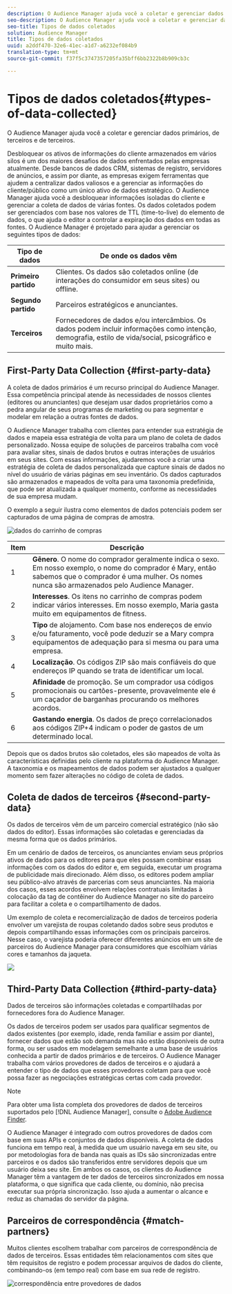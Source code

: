 ```yaml
---
description: O Audience Manager ajuda você a coletar e gerenciar dados primários, de terceiros e de terceiros.
seo-description: O Audience Manager ajuda você a coletar e gerenciar dados primários, de terceiros e de terceiros.
seo-title: Tipos de dados coletados
solution: Audience Manager
title: Tipos de dados coletados
uuid: a2ddf470-32e6-41ec-a1d7-a6232ef084b9
translation-type: tm+mt
source-git-commit: f37f5c3747357205fa35bff6bb2322b8b909cb3c

---
```



# Tipos de dados coletados{#types-of-data-collected}

O Audience Manager ajuda você a coletar e gerenciar dados primários, de terceiros e de terceiros.

Desbloquear os ativos de informações do cliente armazenados em vários silos é um dos maiores desafios de dados enfrentados pelas empresas atualmente. Desde bancos de dados CRM, sistemas de registro, servidores de anúncios, e assim por diante, as empresas exigem ferramentas que ajudem a centralizar dados valiosos e a gerenciar as informações do cliente/público como um único ativo de dados estratégico. O Audience Manager ajuda você a desbloquear informações isoladas do cliente e gerenciar a coleta de dados de várias fontes. Os dados coletados podem ser gerenciados com base nos valores de TTL (time-to-live) do elemento de dados, o que ajuda o editor a controlar a expiração dos dados em todas as fontes. O Audience Manager é projetado para ajudar a gerenciar os seguintes tipos de dados:

| Tipo de dados | De onde os dados vêm |
|---|---|
| **Primeiro partido** | Clientes. Os dados são coletados online (de interações do consumidor em seus sites) ou offline. |
| **Segundo partido** | Parceiros estratégicos e anunciantes. |
| **Terceiros** | Fornecedores de dados e/ou intercâmbios. Os dados podem incluir informações como intenção, demografia, estilo de vida/social, psicográfico e muito mais. |

## First-Party Data Collection {#first-party-data}

A coleta de dados primários é um recurso principal do Audience Manager. Essa competência principal atende às necessidades de nossos clientes (editores ou anunciantes) que desejam usar dados proprietários como a pedra angular de seus programas de marketing ou para segmentar e modelar em relação a outras fontes de dados.

<!-- 

c_1st_party_data.xml

 -->

O Audience Manager trabalha com clientes para entender sua estratégia de dados e mapeia essa estratégia de volta para um plano de coleta de dados personalizado. Nossa equipe de soluções de parceiros trabalha com você para avaliar sites, sinais de dados brutos e outras interações de usuários em seus sites. Com essas informações, ajudaremos você a criar uma estratégia de coleta de dados personalizada que capture sinais de dados no nível do usuário de várias páginas em seu inventário. Os dados capturados são armazenados e mapeados de volta para uma taxonomia predefinida, que pode ser atualizada a qualquer momento, conforme as necessidades de sua empresa mudam.

O exemplo a seguir ilustra como elementos de dados potenciais podem ser capturados de uma página de compras de amostra.

![dados do carrinho de compras](assets/shopping-cart-data.png)

| Item | Descrição |
|---|---|
| 1 | **Gênero**. O nome do comprador geralmente indica o sexo. Em nosso exemplo, o nome do comprador é Mary, então sabemos que o comprador é uma mulher. Os nomes nunca são armazenados pelo Audience Manager. |
| 2 | **Interesses**. Os itens no carrinho de compras podem indicar vários interesses. Em nosso exemplo, Maria gasta muito em equipamentos de fitness. |
| 3 | **Tipo** de alojamento. Com base nos endereços de envio e/ou faturamento, você pode deduzir se a Mary compra equipamentos de adequação para si mesma ou para uma empresa. |
| 4 | **Localização**. Os códigos ZIP são mais confiáveis do que endereços IP quando se trata de identificar um local. |
| 5 | **Afinidade** de promoção. Se um comprador usa códigos promocionais ou cartões-presente, provavelmente ele é um caçador de barganhas procurando os melhores acordos. |
| 6 | **Gastando energia**. Os dados de preço correlacionados aos códigos ZIP+4 indicam o poder de gastos de um determinado local. |

Depois que os dados brutos são coletados, eles são mapeados de volta às características definidas pelo cliente na plataforma do Audience Manager. A taxonomia e os mapeamentos de dados podem ser ajustados a qualquer momento sem fazer alterações no código de coleta de dados.

## Coleta de dados de terceiros {#second-party-data}

Os dados de terceiros vêm de um parceiro comercial estratégico (não são dados do editor). Essas informações são coletadas e gerenciadas da mesma forma que os dados primários.

<!-- 

c_2nd_party_data.xml

 -->

Em um cenário de dados de terceiros, os anunciantes enviam seus próprios ativos de dados para os editores para que eles possam combinar essas informações com os dados do editor e, em seguida, executar um programa de publicidade mais direcionado. Além disso, os editores podem ampliar seu público-alvo através de parcerias com seus anunciantes. Na maioria dos casos, esses acordos envolvem relações contratuais limitadas à colocação da tag de contêiner do Audience Manager no site do parceiro para facilitar a coleta e o compartilhamento de dados.

Um exemplo de coleta e recomercialização de dados de terceiros poderia envolver um varejista de roupas coletando dados sobre seus produtos e depois compartilhando essas informações com os principais parceiros. Nesse caso, o varejista poderia oferecer diferentes anúncios em um site de parceiros do Audience Manager para consumidores que escolhiam várias cores e tamanhos da jaqueta.

![](assets/shopping-cart-traits.png)

## Third-Party Data Collection {#third-party-data}

Dados de terceiros são informações coletadas e compartilhadas por fornecedores fora do Audience Manager.

<!-- 

c_3rd_party_data.xml

 -->

Os dados de terceiros podem ser usados para qualificar segmentos de dados existentes (por exemplo, idade, renda familiar e assim por diante), fornecer dados que estão sob demanda mas não estão disponíveis de outra forma, ou ser usados em modelagem semelhante a uma base de usuários conhecida a partir de dados primários e de terceiros. O Audience Manager trabalha com vários provedores de dados de terceiros e o ajudará a entender o tipo de dados que esses provedores coletam para que você possa fazer as negociações estratégicas certas com cada provedor.

>[!NOTE]
>
>Para obter uma lista completa dos provedores de dados de terceiros suportados pelo [!DNL Audience Manager], consulte o [Adobe Audience Finder](https://www.adobe-audience-finder.com/).

O Audience Manager é integrado com outros provedores de dados com base em suas APIs e conjuntos de dados disponíveis. A coleta de dados funciona em tempo real, à medida que um usuário navega em seu site, ou por metodologias fora de banda nas quais as IDs são sincronizadas entre parceiros e os dados são transferidos entre servidores depois que um usuário deixa seu site. Em ambos os casos, os clientes do Audience Manager têm a vantagem de ter dados de terceiros sincronizados em nossa plataforma, o que significa que cada cliente, ou domínio, não precisa executar sua própria sincronização. Isso ajuda a aumentar o alcance e reduz as chamadas do servidor da página.

## Parceiros de correspondência {#match-partners}

Muitos clientes escolhem trabalhar com parceiros de correspondência de dados de terceiros. Essas entidades têm relacionamentos com sites que têm requisitos de registro e podem processar arquivos de dados do cliente, combinando-os (em tempo real) com base em sua rede de registro.

![correspondência entre provedores de dados](assets/data-provider-match.png)

